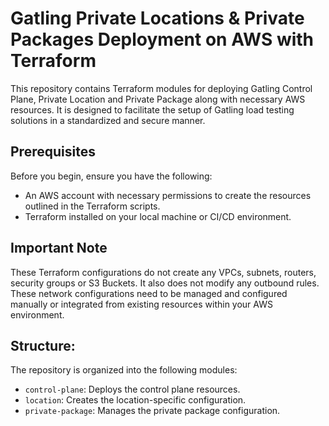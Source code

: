 # Gatling Private Locations & Private Packages Deployment on AWS with Terraform

This repository contains Terraform modules for deploying Gatling Control Plane, Private Location and Private Package along with necessary AWS resources. It is designed to facilitate the setup of Gatling load testing solutions in a standardized and secure manner.

## Prerequisites

Before you begin, ensure you have the following:
- An AWS account with necessary permissions to create the resources outlined in the Terraform scripts.
- Terraform installed on your local machine or CI/CD environment.

## Important Note

These Terraform configurations do not create any VPCs, subnets, routers, security groups or S3 Buckets. It also does not modify any outbound rules. These network configurations need to be managed and configured manually or integrated from existing resources within your AWS environment.


## Structure:

The repository is organized into the following modules:
- `control-plane`: Deploys the control plane resources.
- `location`: Creates the location-specific configuration.
- `private-package`: Manages the private package configuration.